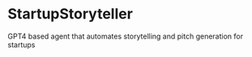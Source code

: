 # StartupStoryteller
GPT4 based agent that automates storytelling and pitch generation for startups

